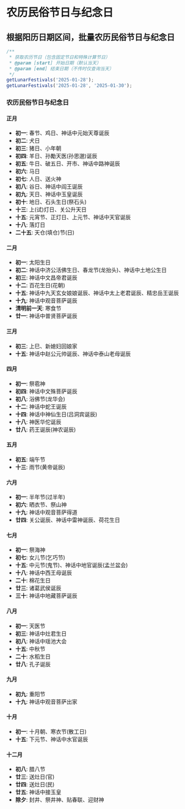 # 农历民俗节日与纪念日

## 根据阳历日期区间，批量农历民俗节日与纪念日

```js
/**
 * 获取农历节日（包含固定节日和特殊计算节日）
 * @param [start] 开始日期（默认当天）
 * @param [end] 结束日期（不传时仅查询当天）
 */
getLunarFestivals('2025-01-28');
getLunarFestivals('2025-01-28', '2025-01-30');
```

### 农历民俗节日与纪念日

#### 正月
- **初一**: 春节、鸡日、神话中元始天尊诞辰
- **初二**: 犬日
- **初三**: 猪日、小年朝
- **初四**: 羊日、孙勵天医(孙思邈)诞辰
- **初五**: 牛日、破五日、开市、神话中路神诞辰
- **初六**: 马日
- **初七**: 人日、送火神
- **初八**: 谷日、神话中阎王诞辰
- **初九**: 天日、神话中玉皇诞辰
- **初十**: 地日、石头生日(祭石头)
- **十三**: 上(试)灯日、关公升天日
- **十五**: 元宵节、正灯日、上元节、神话中天官诞辰
- **十八**: 落灯日
- **二十五**: 天仓(填仓)节(日)

#### 二月
- **初一**: 太阳生日
- **初二**: 神话中济公活佛生日、春龙节(龙抬头)、神话中土地公生日
- **初三**: 神话中文昌帝君诞辰
- **十二**: 百花生日(花朝)
- **十五**: 神话中九天玄女娘娘诞辰、神话中太上老君诞辰、精忠岳王诞辰
- **十九**: 神话中观音菩萨诞辰
- **清明前一天**: 寒食节
- **廿一**: 神话中普贤菩萨诞辰

#### 三月
- **初三**: 上巳、新媳妇回娘家
- **十五**: 神话中赵公元帅诞辰、神话中泰山老母诞辰

#### 四月
- **初一**: 祭雹神
- **初四**: 神话中文殊菩萨诞辰
- **初八**: 浴佛节(龙华会)
- **十二**: 神话中蛇王诞辰
- **十四**: 神话中神仙生日(吕洞宾诞辰)
- **十八**: 神医华佗诞辰
- **廿八**: 药王诞辰(神农诞辰)

#### 五月
- **初五**: 端午节
- **十三**: 雨节(黄帝诞辰)

#### 六月
- **初一**: 半年节(过半年)
- **初六**: 晒衣节、祭山神
- **十九**: 神话中观音菩萨得道
- **廿四**: 关公诞辰、神话中雷神诞辰、荷花生日

#### 七月
- **初一**: 祭海神
- **初七**: 女儿节(乞巧节)
- **十五**: 中元节(鬼节)、神话中地官诞辰(孟兰盆会)
- **十八**: 神话中西王母诞辰
- **二十**: 棉花生日
- **廿三**: 诸葛武侯诞辰
- **三十**: 神话中地藏菩萨诞辰

#### 八月
- **初一**: 天医节
- **初三**: 神话中灶君生日
- **初八**: 神话中瑶池大会
- **十五**: 中秋节
- **二十**: 水稻生日
- **廿八**: 孔子诞辰

#### 九月
- **初九**: 重阳节
- **十九**: 神话中观音菩萨出家

#### 十月
- **初一**: 十月朝、寒衣节(散工日)
- **十五**: 下元节、神话中水官诞辰

#### 十二月
- **初八**: 腊八节
- **廿三**: 送灶日(官)
- **廿四**: 送灶日(民)
- **廿五**: 神话中接玉皇
- **除夕**: 封井、祭井神、贴春联、迎财神
